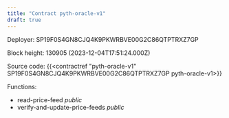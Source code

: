 ```yaml
---
title: "Contract pyth-oracle-v1"
draft: true
---
```

Deployer: SP19F0S4GN8CJQ4K9PKWRBVE00G2C86QTPTRXZ7GP


 



Block height: 130905 (2023-12-04T17:51:24.000Z)

Source code: {{<contractref "pyth-oracle-v1" SP19F0S4GN8CJQ4K9PKWRBVE00G2C86QTPTRXZ7GP pyth-oracle-v1>}}

Functions:

* read-price-feed _public_
* verify-and-update-price-feeds _public_
